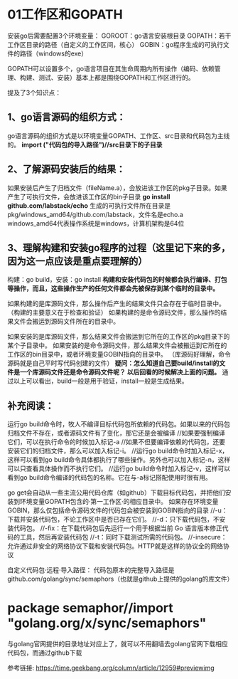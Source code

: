 # 01工作区和GOPATH
安装go后需要配置3个环境变量：
GOROOT：go语言安装根目录
GOPATH：若干工作区目录的路径（自定义的工作区间，核心）
GOBIN：go程序生成的可执行文件的路径（windows的exe）

GOPATH可以设置多个，go语言项目在其生命周期内所有操作（编码、依赖管理、构建、测试、安装）基本上都是围绕GOPATH和工作区进行的。

提及了3个知识点：
## 1、go语言源码的组织方式：
go语言源码的组织方式是以环境变量GOPATH、工作区、src目录和代码包为主线的。
**import ("代码包的导入路径")//src目录下的子目录**

## 2、了解源码安装后的结果：
如果安装后产生了归档文件（fileName.a），会放进该工作区的pkg子目录。如果产生了可执行文件，会放进该工作区的bin子目录
**go install github.com/labstack/echo**
生成的可执行文件所在目录是pkg/windows_amd64/github.com/labstack，文件名是echo.a
windows_amd64代表操作系统是windows，计算机架构是64位

## 3、理解构建和安装go程序的过程（这里记下来的多，因为这一点应该是重点要理解的）
构建：go build，安装：go install
**构建和安装代码包的时候都会执行编译、打包等操作，而且，这些操作生产的任何文件都会先被保存到某个临时的目录中。**

如果构建的是库源码文件，那么操作后产生的结果文件只会存在于临时目录中。（构建的主要意义在于检查和验证）
如果构建的是命令源码文件，那么操作的结果文件会搬运到源码文件所在的目录中。

如果安装的是库源码文件，那么结果文件会搬运到它所在的工作区的pkg目录下的某个子目录中。
如果安装的是命令源码文件，那么结果文件会被搬运到它所在的工作区的bin目录中，或者环境变量GOBIN指向的目录中。
（库源码好理解，命令源码就是自己平时写代码创建的文件）
**疑问：怎么知道自己要build/install的文件是一个库源码文件还是命令源码文件呢？
以后回看的时候解决上面的问题。**
通过以上可以看出，build一般是用于验证，install一般是生成结果。

## 补充阅读：
运行go build命令时，牧人不编译目标代码包所依赖的代码包。如果以来的代码包归档文件不存在，或者源码文件有了变化，那它还是会被编译
//如果要强制编译它们，可以在执行命令的时候加入标记-a
//如果不但要编译依赖的代码包，还要安装它们的归档文件，那么可以加入标记-i。
//运行go build命令时加入标记-x，这样可以看到go build命令具体都执行了哪些操作。另外也可以加入标记-n，这样可以只查看具体操作而不执行它们。
//运行go build命令时加入标记-v，这样可以看到go build命令编译的代码包的名称。它在与-a标记搭配使用时很有用。

go get会自动从一些主流公用代码仓库（如github）下载目标代码包，并把他们安装到环境变量GOPATH包含的·第一工作区·的相应目录中。
如果存在环境变量GOBIN，那么仅包括命令源码文件的代码包会被安装到GOBIN指向的目录
//-u：下载并安装代码包，不论工作区中是否已存在它们。
//-d：只下载代码包，不安装代码包。
//-fix：在下载代码包后先运行一个用于根据当前 Go 语言版本修正代码的工具，然后再安装代码包
//-t：同时下载测试所需的代码包。
//-insecure：允许通过非安全的网络协议下载和安装代码包。HTTP就是这样的协议全的网络协议

自定义代码包·远程·导入路径：
代码包原本的完整导入路径是github.com/golang/sync/semaphors（也就是github上提供的golang的库文件）
# package semaphor//import "golang.org/x/sync/semaphors"
与golang官网提供的目录地址对应上了，就可以不用翻墙去golang官网下载相应代码包，而通过github下载

参考链接: https://time.geekbang.org/column/article/12959#previewimg

